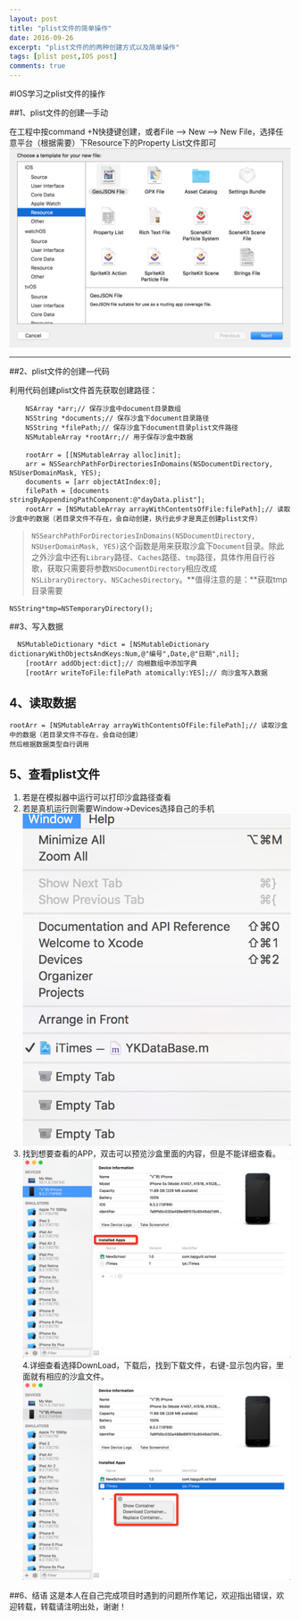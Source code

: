 ```yaml
---
layout: post
title: "plist文件的简单操作"
date: 2016-09-26
excerpt: "plist文件的的两种创建方式以及简单操作"
tags: [plist post,IOS post]
comments: true
---
```


#IOS学习之plist文件的操作

##1、plist文件的创建—手动

在工程中按command +N快捷键创建，或者File —> New —> New File，选择任意平台（根据需要）下Resource下的Property List文件即可
![](../assets/img/2016-06-30-plist文件的简单操作/QQ20160630-0@2x.png)


---

##2、plist文件的创建—代码

利用代码创建plist文件首先获取创建路径：

```objc
    NSArray *arr;// 保存沙盒中document目录数组
    NSString *documents;// 保存沙盒下document目录路径
    NSString *filePath;// 保存沙盒下document目录plist文件路径
    NSMutableArray *rootArr;// 用于保存沙盒中数据
    
    rootArr = [[NSMutableArray alloc]init];
    arr = NSSearchPathForDirectoriesInDomains(NSDocumentDirectory, NSUserDomainMask, YES);
    documents = [arr objectAtIndex:0];
    filePath = [documents stringByAppendingPathComponent:@"dayData.plist"];
    rootArr = [NSMutableArray arrayWithContentsOfFile:filePath];// 读取沙盒中的数据（若目录文件不存在，会自动创建，执行此步才是真正创建plist文件）
```
> ```NSSearchPathForDirectoriesInDomains(NSDocumentDirectory, NSUserDomainMask, YES)```这个函数是用来获取沙盒下```Document```目录。除此之外沙盒中还有```Library```路径、```Caches```路径、```tmp```路径，具体作用自行谷歌，获取只需要将参数```NSDocumentDirectory```相应改成```NSLibraryDirectory```、```NSCachesDirectory```。**值得注意的是：**获取tmp目录需要
```objc
NSString*tmp=NSTemporaryDirectory();
```


##3、写入数据

```objc
  NSMutableDictionary *dict = [NSMutableDictionary dictionaryWithObjectsAndKeys:Num,@"编号",Date,@"日期",nil];
    [rootArr addObject:dict];// 向根数组中添加字典
    [rootArr writeToFile:filePath atomically:YES];// 向沙盒写入数据
```

## 4、读取数据

```objc
rootArr = [NSMutableArray arrayWithContentsOfFile:filePath];// 读取沙盒中的数据（若目录文件不存在，会自动创建）
然后根据数据类型自行调用
```
## 5、查看plist文件

1. 若是在模拟器中运行可以打印沙盒路径查看
2. 若是真机运行则需要Window→Devices选择自己的手机
![](../assets/img/2016-06-30-plist文件的简单操作/QQ20160630-1@2x.png)
3. 找到想要查看的APP，双击可以预览沙盒里面的内容，但是不能详细查看。![](../assets/img/2016-06-30-plist文件的简单操作/QQ20160630-2@2x.png)
4.详细查看选择DownLoad，下载后，找到下载文件，右键-显示包内容，里面就有相应的沙盒文件。
![](../assets/img/2016-06-30-plist文件的简单操作/QQ20160630-3@2x.png)

##6、结语
这是本人在自己完成项目时遇到的问题所作笔记，欢迎指出错误，欢迎转载，转载请注明出处，谢谢！







